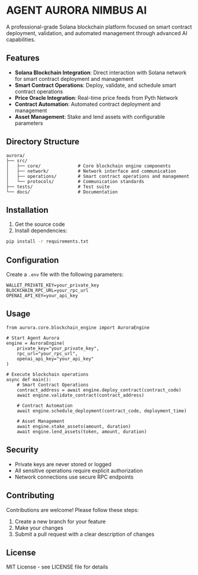 # AGENT AURORA NIMBUS AI

A professional-grade Solana blockchain platform focused on smart contract deployment, validation, and automated management through advanced AI capabilities.

## Features

- **Solana Blockchain Integration**: Direct interaction with Solana network for smart contract deployment and management
- **Smart Contract Operations**: Deploy, validate, and schedule smart contract operations
- **Price Oracle Integration**: Real-time price feeds from Pyth Network
- **Contract Automation**: Automated contract deployment and management
- **Asset Management**: Stake and lend assets with configurable parameters

## Directory Structure

```
aurora/
├── src/
│   ├── core/              # Core blockchain engine components
│   ├── network/           # Network interface and communication
│   ├── operations/        # Smart contract operations and management
│   └── protocols/         # Communication standards
├── tests/                 # Test suite
└── docs/                  # Documentation
```

## Installation

1. Get the source code
2. Install dependencies:
```bash
pip install -r requirements.txt
```

## Configuration

Create a `.env` file with the following parameters:

```env
WALLET_PRIVATE_KEY=your_private_key
BLOCKCHAIN_RPC_URL=your_rpc_url
OPENAI_API_KEY=your_api_key
```

## Usage

```
from aurora.core.blockchain_engine import AuroraEngine

# Start Agent Aurora
engine = AuroraEngine(
    private_key="your_private_key",
    rpc_url="your_rpc_url",
    openai_api_key="your_api_key"
)

# Execute blockchain operations
async def main():
    # Smart Contract Operations
    contract_address = await engine.deploy_contract(contract_code)
    await engine.validate_contract(contract_address)
    
    # Contract Automation
    await engine.schedule_deployment(contract_code, deployment_time)
    
    # Asset Management
    await engine.stake_assets(amount, duration)
    await engine.lend_assets(token, amount, duration)
```

## Security

- Private keys are never stored or logged
- All sensitive operations require explicit authorization
- Network connections use secure RPC endpoints

## Contributing

Contributions are welcome! Please follow these steps:

1. Create a new branch for your feature
2. Make your changes
3. Submit a pull request with a clear description of changes

## License

MIT License - see LICENSE file for details

